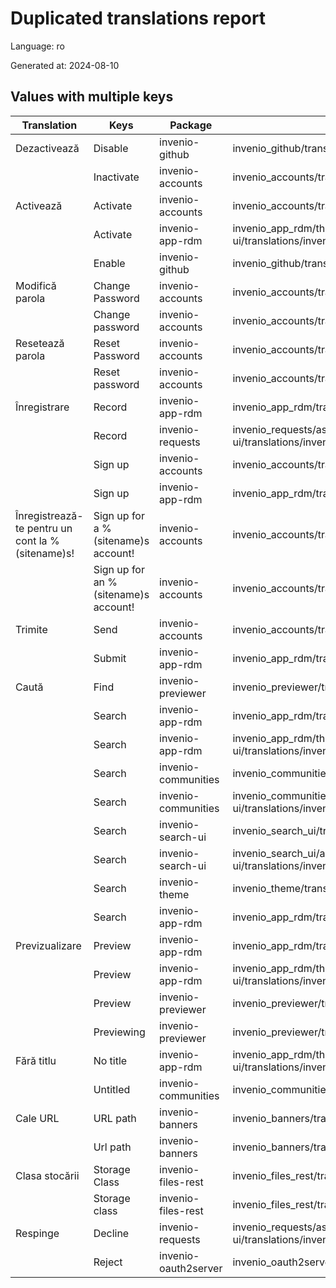 # Duplicated translations report

Language: ro

Generated at: 2024-08-10


## Values with multiple keys


| Translation | Keys | Package | File |
|-------------|------| --- | --- |
| Dezactivează| Disable | invenio-github | invenio_github/translations/ro/LC_MESSAGES/messages.po |
|| Inactivate | invenio-accounts | invenio_accounts/translations/ro/LC_MESSAGES/messages.po |
| Activează| Activate | invenio-accounts | invenio_accounts/translations/ro/LC_MESSAGES/messages.po |
|| Activate | invenio-app-rdm | invenio_app_rdm/theme/assets/semantic-ui/translations/invenio_app_rdm/messages/ro/messages.po |
|| Enable | invenio-github | invenio_github/translations/ro/LC_MESSAGES/messages.po |
| Modifică parola| Change Password | invenio-accounts | invenio_accounts/translations/ro/LC_MESSAGES/messages.po |
|| Change password | invenio-accounts | invenio_accounts/translations/ro/LC_MESSAGES/messages.po |
| Resetează parola| Reset Password | invenio-accounts | invenio_accounts/translations/ro/LC_MESSAGES/messages.po |
|| Reset password | invenio-accounts | invenio_accounts/translations/ro/LC_MESSAGES/messages.po |
| Înregistrare| Record | invenio-app-rdm | invenio_app_rdm/translations/ro/LC_MESSAGES/messages.po |
|| Record | invenio-requests | invenio_requests/assets/semantic-ui/translations/invenio_requests/messages/ro/messages.po |
|| Sign up | invenio-accounts | invenio_accounts/translations/ro/LC_MESSAGES/messages.po |
|| Sign up | invenio-app-rdm | invenio_app_rdm/translations/ro/LC_MESSAGES/messages.po |
| Înregistrează-te pentru un cont la %(sitename)s!| Sign up for a %(sitename)s account! | invenio-accounts | invenio_accounts/translations/ro/LC_MESSAGES/messages.po |
|| Sign up for an %(sitename)s account! | invenio-accounts | invenio_accounts/translations/ro/LC_MESSAGES/messages.po |
| Trimite| Send | invenio-accounts | invenio_accounts/translations/ro/LC_MESSAGES/messages.po |
|| Submit | invenio-app-rdm | invenio_app_rdm/translations/ro/LC_MESSAGES/messages.po |
| Caută| Find | invenio-previewer | invenio_previewer/translations/ro/LC_MESSAGES/messages.po |
|| Search | invenio-app-rdm | invenio_app_rdm/translations/ro/LC_MESSAGES/messages.po |
|| Search | invenio-app-rdm | invenio_app_rdm/theme/assets/semantic-ui/translations/invenio_app_rdm/messages/ro/messages.po |
|| Search | invenio-communities | invenio_communities/translations/ro/LC_MESSAGES/messages.po |
|| Search | invenio-communities | invenio_communities/assets/semantic-ui/translations/invenio_communities/messages/ro/messages.po |
|| Search | invenio-search-ui | invenio_search_ui/translations/ro/LC_MESSAGES/messages.po |
|| Search | invenio-search-ui | invenio_search_ui/assets/semantic-ui/translations/invenio_search_ui/messages/ro/messages.po |
|| Search | invenio-theme | invenio_theme/translations/ro/LC_MESSAGES/messages.po |
|| Search  | invenio-app-rdm | invenio_app_rdm/translations/ro/LC_MESSAGES/messages.po |
| Previzualizare| Preview | invenio-app-rdm | invenio_app_rdm/translations/ro/LC_MESSAGES/messages.po |
|| Preview | invenio-app-rdm | invenio_app_rdm/theme/assets/semantic-ui/translations/invenio_app_rdm/messages/ro/messages.po |
|| Preview | invenio-previewer | invenio_previewer/translations/ro/LC_MESSAGES/messages.po |
|| Previewing | invenio-previewer | invenio_previewer/translations/ro/LC_MESSAGES/messages.po |
| Fără titlu| No title | invenio-app-rdm | invenio_app_rdm/theme/assets/semantic-ui/translations/invenio_app_rdm/messages/ro/messages.po |
|| Untitled | invenio-communities | invenio_communities/translations/ro/LC_MESSAGES/messages.po |
| Cale URL| URL path | invenio-banners | invenio_banners/translations/ro/LC_MESSAGES/messages.po |
|| Url path | invenio-banners | invenio_banners/translations/ro/LC_MESSAGES/messages.po |
| Clasa stocării| Storage Class | invenio-files-rest | invenio_files_rest/translations/ro/LC_MESSAGES/messages.po |
|| Storage class | invenio-files-rest | invenio_files_rest/translations/ro/LC_MESSAGES/messages.po |
| Respinge| Decline | invenio-requests | invenio_requests/assets/semantic-ui/translations/invenio_requests/messages/ro/messages.po |
|| Reject | invenio-oauth2server | invenio_oauth2server/translations/ro/LC_MESSAGES/messages.po |
